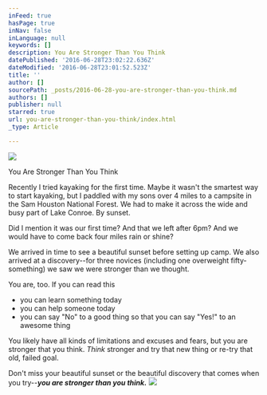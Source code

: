 ```yaml
---
inFeed: true
hasPage: true
inNav: false
inLanguage: null
keywords: []
description: You Are Stronger Than You Think
datePublished: '2016-06-28T23:02:22.636Z'
dateModified: '2016-06-28T23:01:52.523Z'
title: ''
author: []
sourcePath: _posts/2016-06-28-you-are-stronger-than-you-think.md
authors: []
publisher: null
starred: true
url: you-are-stronger-than-you-think/index.html
_type: Article

---
```

![](https://the-grid-user-content.s3-us-west-2.amazonaws.com/7935e920-bb95-47fd-8948-658ac9fa5b03.jpg)

You Are Stronger Than You Think

Recently I tried kayaking for the first time. Maybe it wasn't the smartest way to start kayaking, but I paddled with my sons over 4 miles to a campsite in the Sam Houston National Forest. We had to make it across the wide and busy part of Lake Conroe. By sunset. 

Did I mention it was our first time? And that we left after 6pm? And we would have to come back four miles rain or shine? 

We arrived in time to see a beautiful sunset before setting up camp. We also arrived at a discovery--for three novices (including one overweight fifty-something) we saw we were stronger than we thought.

You are, too. If you can read this 

* you can learn something today
* you can help someone today
* you can say "No" to a good thing so that you can say "Yes!" to an awesome thing

You likely have all kinds of limitations and excuses and fears, but you are stronger that you think. _Think_ stronger and try that new thing or re-try that old, failed goal.

Don't miss your beautiful sunset or the beautiful discovery that comes when you try--**_you are stronger than you think._**
![](https://the-grid-user-content.s3-us-west-2.amazonaws.com/b88535c7-1fb5-4429-985e-443092f67d6a.jpg)